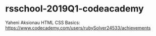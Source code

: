 # rsschool-2019Q1-codeacademy

Yaheni Aksionau
HTML CSS Basics: https://www.codecademy.com/users/rubySolver24533/achievements
